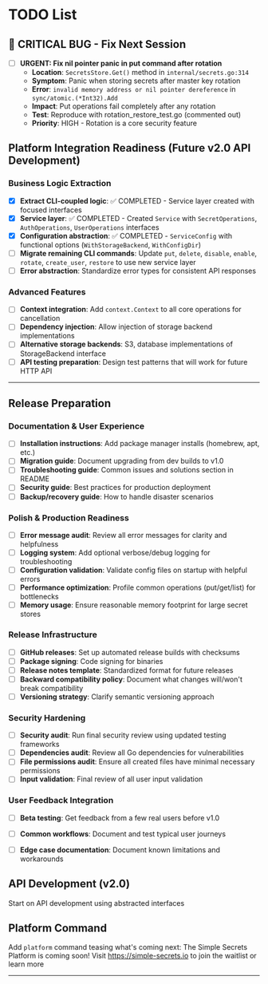 # TODO List

## 🚨 CRITICAL BUG - Fix Next Session

- [ ] **URGENT: Fix nil pointer panic in put command after rotation**
  - **Location**: `SecretsStore.Get()` method in `internal/secrets.go:314`
  - **Symptom**: Panic when storing secrets after master key rotation
  - **Error**: `invalid memory address or nil pointer dereference` in `sync/atomic.(*Int32).Add`
  - **Impact**: Put operations fail completely after any rotation
  - **Test**: Reproduce with rotation_restore_test.go (commented out)
  - **Priority**: HIGH - Rotation is a core security feature

## Platform Integration Readiness (Future v2.0 API Development)

### Business Logic Extraction

- [x] **Extract CLI-coupled logic**: ✅ COMPLETED - Service layer created with focused interfaces
- [x] **Service layer**: ✅ COMPLETED - Created `Service` with `SecretOperations`, `AuthOperations`, `UserOperations` interfaces
- [x] **Configuration abstraction**: ✅ COMPLETED - `ServiceConfig` with functional options (`WithStorageBackend`, `WithConfigDir`)
- [ ] **Migrate remaining CLI commands**: Update `put`, `delete`, `disable`, `enable`, `rotate`, `create_user`, `restore` to use new service layer
- [ ] **Error abstraction**: Standardize error types for consistent API responses

### Advanced Features

- [ ] **Context integration**: Add `context.Context` to all core operations for cancellation
- [ ] **Dependency injection**: Allow injection of storage backend implementations
- [ ] **Alternative storage backends**: S3, database implementations of StorageBackend interface
- [ ] **API testing preparation**: Design test patterns that will work for future HTTP API

---

## Release Preparation

### Documentation & User Experience

- [ ] **Installation instructions**: Add package manager installs (homebrew, apt, etc.)
- [ ] **Migration guide**: Document upgrading from dev builds to v1.0
- [ ] **Troubleshooting guide**: Common issues and solutions section in README
- [ ] **Security guide**: Best practices for production deployment
- [ ] **Backup/recovery guide**: How to handle disaster scenarios

### Polish & Production Readiness

- [ ] **Error message audit**: Review all error messages for clarity and helpfulness
- [ ] **Logging system**: Add optional verbose/debug logging for troubleshooting
- [ ] **Configuration validation**: Validate config files on startup with helpful errors
- [ ] **Performance optimization**: Profile common operations (put/get/list) for bottlenecks
- [ ] **Memory usage**: Ensure reasonable memory footprint for large secret stores

### Release Infrastructure

- [ ] **GitHub releases**: Set up automated release builds with checksums
- [ ] **Package signing**: Code signing for binaries
- [ ] **Release notes template**: Standardized format for future releases
- [ ] **Backward compatibility policy**: Document what changes will/won't break compatibility
- [ ] **Versioning strategy**: Clarify semantic versioning approach

### Security Hardening

- [ ] **Security audit**: Run final security review using updated testing frameworks
- [ ] **Dependencies audit**: Review all Go dependencies for vulnerabilities
- [ ] **File permissions audit**: Ensure all created files have minimal necessary permissions
- [ ] **Input validation**: Final review of all user input validation

### User Feedback Integration

- [ ] **Beta testing**: Get feedback from a few real users before v1.0
- [ ] **Common workflows**: Document and test typical user journeys
- [ ] **Edge case documentation**: Document known limitations and workarounds


## API Development (v2.0)

Start on API development using abstracted interfaces

## Platform Command

Add `platform` command teasing what's coming next: The Simple Secrets Platform is coming soon! Visit <https://simple-secrets.io> to join the waitlist or learn more

---
